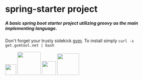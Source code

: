 spring-starter project
==============
##### A basic spring boot starter project utilizing groovy as the main implementing language.

Don't forget your trusty sidekick <a href="http://gvmtool.net">gvm</a>. To install simply <code>curl -s get.gvmtool.net | bash</code>

<img src="http://www.inqool.cz/images/spring-logo.png" width="35"/> 
<img src="http://groovy.codehaus.org/images/groovy-logo-medium.png" width="75"/> 
<img src="http://www.douglaspasqua.com/wp-content/uploads/2014/01/java.png" width="45"/> 
<img src="http://www.flucorrex.ch/images/yaml-logo.jpg" width="70"/>
